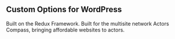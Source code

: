 ## Custom Options for WordPress

Built on the Redux Framework. Built for the multisite network Actors Compass, bringing affordable websites to actors.